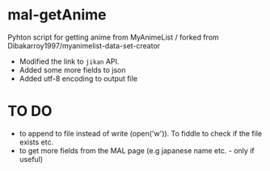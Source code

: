# mal-getAnime
Pyhton script for getting anime from MyAnimeList / forked from Dibakarroy1997/myanimelist-data-set-creator

* Modified the link to `jikan` API.
* Added some more fields to json
* Added utf-8 encoding to output file

# TO DO
* to append to file instead of write (open('w')). To fiddle to check if the file exists etc.
* to get more fields from the MAL page (e.g japanese name etc. - only if useful)
